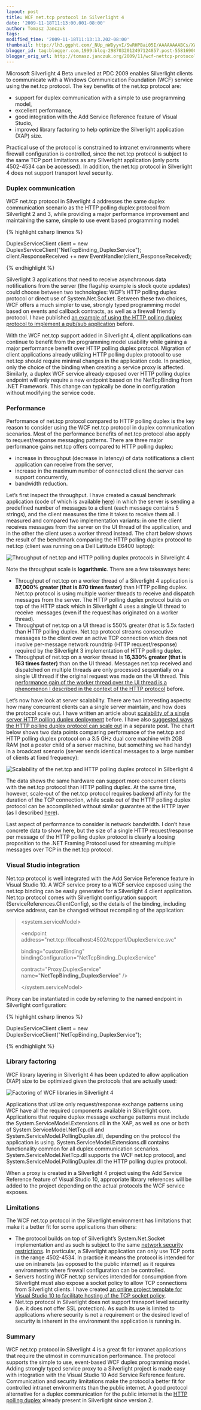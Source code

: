 ```yaml
---
layout: post
title: WCF net.tcp protocol in Silverlight 4
date: '2009-11-18T11:13:00.001-08:00'
author: Tomasz Janczuk
tags: 
modified_time: '2009-11-18T11:13:13.202-08:00'
thumbnail: http://lh3.ggpht.com/_NUp_nWDyyvI/SwRHPBai05I/AAAAAAAABCs/XWAdny5jy5M/s72-c/NetTcpAndHttpPollingDuplexThroughput%5B1%5D.png?imgmax=800
blogger_id: tag:blogger.com,1999:blog-2987032012497124857.post-5581690029207099111
blogger_orig_url: http://tomasz.janczuk.org/2009/11/wcf-nettcp-protocol-in-silverlight-4.html
---
```





Microsoft Silverlight 4 Beta unveiled at PDC 2009 enables Silverlight clients to communicate with a Windows Communication Foundation (WCF) service using the net.tcp protocol. The key benefits of the net.tcp protocol are:  

* support for duplex communication with a simple to use programming model,  
* excellent performance,  
* good integration with the Add Service Reference feature of Visual Studio,  
* improved library factoring to help optimize the Silverlight application (XAP) size.  
  

Practical use of the protocol is constrained to intranet environments where firewall configuration is controlled, since the net.tcp protocol is subject to the same TCP port limitations as any Silverlight application (only ports 4502-4534 can be accessed). In addition, the net.tcp protocol in Silverlight 4 does not support transport level security.   

### Duplex communication  

WCF net.tcp protocol in Silverlight 4 addresses the same duplex communication scenario as the HTTP polling duplex protocol from Silverlight 2 and 3, while providing a major performance improvement and maintaining the same, simple to use event based programming model:  

{% highlight csharp linenos %}


DuplexServiceClient client = new DuplexServiceClient("NetTcpBinding_DuplexService");        
client.ResponseReceived += new EventHandler<ResponseReceivedEventArgs>(client_ResponseReceived); 

{% endhighlight %}

  

Silverlight 3 applications that need to receive asynchronous data notifications from the server (the flagship example is stock quote updates) could choose between two technologies: WCF’s HTTP polling duplex protocol or direct use of System.Net.Socket. Between these two choices, WCF offers a much simpler to use, strongly typed programming model based on events and callback contracts, as well as a firewall friendly protocol. I have published [an example of using the HTTP polling duplex protocol to implement a pub/sub application](http://tomasz.janczuk.org/2009/07/pubsub-sample-using-http-polling-duplex.html) before.   

With the WCF net.tcp support added in Silverlight 4, client applications can continue to benefit from the programming model usability while gaining a major performance benefit over HTTP polling duplex protocol. Migration of client applications already utilizing HTTP polling duplex protocol to use net.tcp should require minimal changes in the application code. In practice, only the choice of the binding when creating a service proxy is affected. Similarly, a duplex WCF service already exposed over HTTP polling duplex endpoint will only require a new endpoint based on the NetTcpBinding from .NET Framework. This change can typically be done in configuration without modifying the service code.   

### Performance  

Performance of net.tcp protocol compared to HTTP polling duplex is the key reason to consider using the WCF net.tcp protocol in duplex communication scenarios. Most of the performance benefits of net.tcp protocol also apply to request/response messaging patterns. There are three major performance gains net.tcp offers compared to HTTP polling duplex:  

* increase in throughput (decrease in latency) of data notifications a client application can receive from the server,  
* increase in the maximum number of connected client the server can support concurrently,  
* bandwidth reduction.  
  

Let’s first inspect the throughput. I have created a casual benchmark application (code of which is available [here](http://janczuk.org/code/samples/nettcpperf.zip)) in which the server is sending a predefined number of messages to a client (each message contains 5 strings), and the client measures the time it takes to receive them all. I measured and compared two implementation variants: in one the client receives messages from the server on the UI thread of the application, and in the other the client uses a worker thread instead. The chart below shows the result of the benchmark comparing the HTTP polling duplex protocol to net.tcp (client was running on a Dell Latitude E6400 laptop):  

 ![Throughput of net.tcp and HTTP polling duplex protocols in Silvrelight 4](http://lh3.ggpht.com/_NUp_nWDyyvI/SwRHPBai05I/AAAAAAAABCs/XWAdny5jy5M/NetTcpAndHttpPollingDuplexThroughput%5B1%5D.png?imgmax=800)   

Note the throughput scale is **logarithmic**. There are a few takeaways here:   

* Throughput of net.tcp on a worker thread of a Silverlight 4 application is **87,000% greater (that is 870 times faster)** than HTTP polling duplex. Net.tcp protocol is using multiple worker threads to receive and dispatch messages from the server. The HTTP polling duplex protocol builds on top of the HTTP stack which in Silverlight 4 uses a single UI thread to receive  messages (even if the request has originated on a worker thread).  
* Throughput of net.tcp on a UI thread is 550% greater (that is 5.5x faster) than HTTP polling duplex. Net.tcp protocol streams consecutive messages to the client over an active TCP connection which does not involve per-message network roundtrip (HTTP request/response) required by the Silverlight 3 implementation of HTTP polling duplex.  
* Throughput of net.tcp on a worker thread is **16,330% greater (that is 163 times faster)** than on the UI thread. Messages net.tcp received and dispatched on multiple threads are only processed sequentially on a single UI thread if the original request was made on the UI thread. This [performance gain of the worker thread over the UI thread is a phenomenon I described in the context of the HTTP protocol](http://tomasz.janczuk.org/2009/08/improving-performance-of-concurrent-wcf.html) before.  
  

Let’s now have look at server scalability. There are two interesting aspects: how many concurrent clients can a single server maintain, and how does the protocol scale out. I have written an article about [scalability of a single server HTTP polling duplex deployment](http://tomasz.janczuk.org/2009/08/performance-of-http-polling-duplex.html) before. I have also [suggested ways the HTTP polling duplex protocol can scale out](http://tomasz.janczuk.org/2009/09/scale-out-of-silverlight-http-polling.html) in a separate post. The chart below shows two data points comparing performance of the net.tcp and HTTP polling duplex protocol on a 3.5 GHz dual core machine with 2GB RAM (not a poster child of a server machine, but something we had handy) in a broadcast scenario (server sends identical messages to a large number of clients at fixed frequency):   

 ![Scalability of the net.tcp and HTTP polling duplex protocol in Silberlight 4](http://lh5.ggpht.com/_NUp_nWDyyvI/SwRHQ9mdcFI/AAAAAAAABC0/GD_at8A1pWw/NetTcpAndHttpPollingDuplexScalabilit%5B2%5D.png?imgmax=800)   

The data shows the same hardware can support more concurrent clients with the net.tcp protocol than HTTP polling duplex. At the same time, however, scale-out of the net.tcp protocol requires backend affinity for the duration of the TCP connection, while scale out of the HTTP polling duplex protocol can be accomplished without similar guarantee at the HTTP layer (as I described [here](http://tomasz.janczuk.org/2009/09/scale-out-of-silverlight-http-polling.html)).   

Last aspect of performance to consider is network bandwidth. I don’t have concrete data to show here, but the size of a single HTTP request/response per message of the HTTP polling duplex protocol is clearly a loosing proposition to the .NET Framing Protocol used for streaming multiple messages over TCP in the net.tcp protocol.   

### Visual Studio integration  

Net.tcp protocol is well integrated with the Add Service Reference feature in Visual Studio 10. A WCF service proxy to a WCF service exposed using the net.tcp binding can be easily generated for a Silverlight 4 client application. Net.tcp protocol comes with Silverlight configuration support (ServiceReferences.ClientConfig), so the details of the binding, including service address, can be changed without recompiling of the application:  

>
> <configuration>
>
> <system.serviceModel>
>
> <bindings>
>
> <customBinding>
>
> <binding name="NetTcpBinding_DuplexService">
>
> <binaryMessageEncoding />
>
> <tcpTransport maxReceivedMessageSize="2147483647" maxBufferSize="2147483647" />
>
> </binding>
>
> </customBinding>
>
> </bindings>
>
> <client>
>
> <endpoint address="net.tcp://localhost:4502/tcpperf/DuplexService.svc"
>
> binding="customBinding" bindingConfiguration="NetTcpBinding_DuplexService"
>
> contract="Proxy.DuplexService" name="**NetTcpBinding_DuplexService**" />
>
> </client>
>
> </system.serviceModel>
>
> </configuration>  

Proxy can be instantiated in code by referring to the named endpoint in Silverlight configuration:  

{% highlight csharp linenos %}


DuplexServiceClient client = new DuplexServiceClient("NetTcpBinding_DuplexService");  

{% endhighlight %}

  

### Library factoring  

WCF library layering in Silverlight 4 has been updated to allow application (XAP) size to be optimized given the protocols that are actually used:   

 ![Factoring of WCF libraries in Silverlight 4](http://lh3.ggpht.com/_NUp_nWDyyvI/SwRHRRLVL1I/AAAAAAAABC8/GjpbxSNCjpU/ServiceModelSilverlightLayering_thum.png?imgmax=800)   

Applications that utilize only request/response exchange patterns using WCF have all the required components available in Silverlight core. Applications that require duplex message exchange patterns must include the System.ServiceModel.Extensions.dll in the XAP, as well as one or both of System.ServiceModel.NetTcp.dll and System.ServiceModel.PollingDuplex.dll, depending on the protocol the application is using. System.ServiceModel.Extensions.dll contains functionality common for all duplex communication scenarios. System.ServiceModel.NetTcp.dll supports the WCF net.tcp protocol, and System.ServiceModel.PollingDuplex.dll the HTTP polling duplex protocol.   

When a proxy is created in a Silverlight 4 project using the Add Service Reference feature of Visual Studio 10, appropriate library references will be added to the project depending on the actual protocols the WCF service exposes.   

### Limitations  

  

The WCF net.tcp protocol in the Silverlight environment has limitations that make it a better fit for some applications than others:   

* The protocol builds on top of Silverlight’s System.Net.Socket implementation and as such is subject to the same [network security restrictions](http://msdn.microsoft.com/en-us/library/cc645032(VS.95).aspx). In particular, a Silverlight application can only use TCP ports in the range 4502-4534. In practice it means the protocol is intended for use on intranets (as opposed to the public internet) as it requires environments where firewall configuration can be controlled.  
* Servers hosting WCF net.tcp services intended for consumption from Silverlight must also expose a socket policy to allow TCP connections from Silverlight clients. I have created [an online project template for Visual Studio 10 to facilitate hosting of the TCP socket policy](http://visualstudiogallery.msdn.microsoft.com/en-us/c4534af5-e864-42c2-b351-094593864e78).  
* Net.tcp protocol in Silverlight does not support transport level security (i.e. it does not offer SSL protection). As such its use is limited to applications where security is not a requirement or the desired level of security is inherent in the environment the application is running in.  
  

### Summary  

WCF net.tcp protocol in Silverlight 4 is a great fit for intranet applications that require the utmost in communication performance. The protocol supports the simple to use, event-based WCF duplex programming model. Adding strongly typed service proxy to a Silverlight project is made easy with integration with the Visual Studio 10 Add Service Reference feature. Communication and security limitations make the protocol a better fit for controlled intranet environments than the public internet. A good protocol alternative for a duplex communication for the public internet is the [HTTP polling duplex](http://tomasz.janczuk.org/2009/07/pubsub-sample-using-http-polling-duplex.html) already present in Silverlight since version 2.   